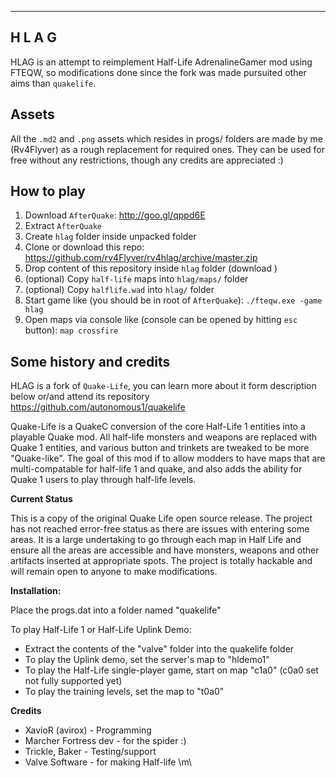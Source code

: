 -----------------------------------------------------------
H L A G
-----------------------------------------------------------
HLAG is an attempt to reimplement Half-Life AdrenalineGamer
mod using FTEQW, so modifications done since the fork was 
made pursuited other aims than `quakelife`.
## Assets
All the `.md2` and `.png` assets which resides in progs/
folders are made by me (Rv4Flyver) as a rough replacement
for required ones. They can be used for free without any
restrictions, though any credits are appreciated :)

## How to play
1) Download `AfterQuake`: http://goo.gl/qppd6E
2) Extract `AfterQuake`
3) Create `hlag` folder inside unpacked folder
4) Clone or download this repo: https://github.com/rv4Flyver/rv4hlag/archive/master.zip
5) Drop content of this repository inside `hlag` folder (download )
6) (optional) Copy `half-life` maps into `hlag/maps/` folder
8) (optional) Copy `halflife.wad` into `hlag/` folder
9) Start game like (you should be in root of `AfterQuake`): `./fteqw.exe -game hlag`
10) Open maps via console like (console can be opened by hitting `esc` button): `map crossfire`

## Some history and credits

HLAG is a fork of `Quake-Life`, you can learn more about it form description below or/and attend its repository https://github.com/autonomous1/quakelife

Quake-Life is a QuakeC conversion of the core Half-Life 1 entities into 
a playable Quake mod. All half-life monsters and weapons are replaced 
with Quake 1 entities, and various button and trinkets are tweaked to be 
more "Quake-like". The goal of this mod if to allow modders to have
maps that are multi-compatable for half-life 1 and quake, and also adds 
the ability for Quake 1 users to play through half-life levels.

**Current Status**

This is a copy of the original Quake Life open source release. The 
project has not reached error-free status as there are issues 
with entering some areas. It is a large undertaking to go through each 
map in Half Life and ensure all the areas are accessible and have monsters, 
weapons and other artifacts inserted at appropriate spots. The project 
is totally hackable and will remain open to anyone to make 
modifications.


**Installation:**

Place the progs.dat into a folder named "quakelife"

To play Half-Life 1 or Half-Life Uplink Demo:

* Extract the contents of the "valve" folder into the quakelife folder
* To play the Uplink demo, set the server's map to "hldemo1"
* To play the Half-Life single-player game, start on map "c1a0" (c0a0 
set 
not fully supported yet)
* To play the training levels, set the map to "t0a0"

**Credits**

* XavioR (avirox) - Programming
* Marcher Fortress dev - for the spider :)
* Trickle, Baker - Testing/support
* Valve Software - for making Half-life \m\

